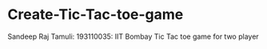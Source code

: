 # Create-Tic-Tac-toe-game
Sandeep Raj Tamuli: 193110035: IIT Bombay
Tic Tac toe game for two player
